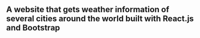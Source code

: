 ## A website that gets weather information of several cities around the world built with React.js and Bootstrap
